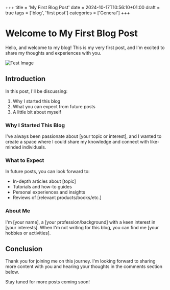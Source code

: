 +++
title = 'My First Blog Post'
date = 2024-10-17T10:56:10+01:00
draft = true
tags = ['blog', 'first post']
categories = ['General']
+++

# Welcome to My First Blog Post

Hello, and welcome to my blog! This is my very first post, and I'm excited to share my thoughts and experiences with you.

![Test Image](/images/test_image.png)

## Introduction

In this post, I'll be discussing:

1. Why I started this blog
2. What you can expect from future posts
3. A little bit about myself

### Why I Started This Blog

I've always been passionate about [your topic or interest], and I wanted to create a space where I could share my knowledge and connect with like-minded individuals.

### What to Expect

In future posts, you can look forward to:

- In-depth articles about [topic]
- Tutorials and how-to guides
- Personal experiences and insights
- Reviews of [relevant products/books/etc.]

### About Me

I'm [your name], a [your profession/background] with a keen interest in [your interests]. When I'm not writing for this blog, you can find me [your hobbies or activities].

## Conclusion

Thank you for joining me on this journey. I'm looking forward to sharing more content with you and hearing your thoughts in the comments section below.

Stay tuned for more posts coming soon!
